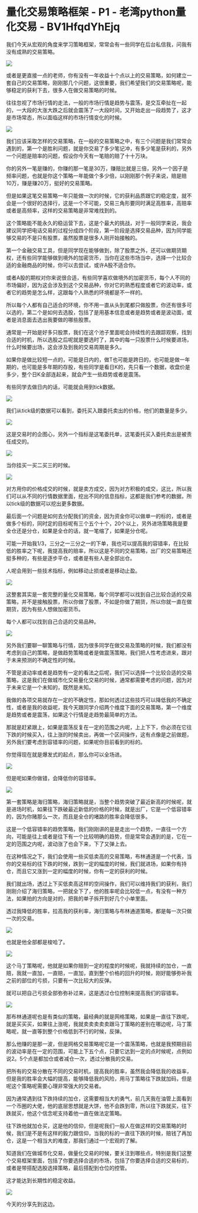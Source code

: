 # 量化交易策略框架 - P1 - 老湾python量化交易 - BV1HfqdYhEjq

我们今天从宏观的角度来学习策略框架，常常会有一些同学在后台私信我，问我有没有成熟的交易策略。

![](img/2773b4a6b97b627bcfdea21ee9e5605a_1.png)

或者是更直接一点的老师，你有没有一年收益十个点以上的交易策略，如何建立一套自己的交易策略，刚刚那几个问题，这很重要，我们希望我们的交易策略呢，能够稳定的获利下去，很多人在做交易策略的时候。

往往忽视了市场行情的走法，一般的市场行情是趋势与震荡，是交互牵扯在一起的，一大段的大涨大跌之后就会震荡了一大段时间，又开始走出一段趋势了，这才是市场常态，所以面临这样的市场行情变化的时候。



![](img/2773b4a6b97b627bcfdea21ee9e5605a_3.png)

我们应该采取怎样的交易策略，在一般的交易策略之中，有三个问题是我们常常会遇到的，第一个是胜利问题，就是你交易了多少笔记冲，有多少笔是获利的，另外一个问题是赔率的问题，假设你今天有一笔赔的赔了十十万块。

你的另外一笔是赚的，你赚的那一笔是30万，赚赔比就是三倍，另外一个因子是频率问题，也就是你这个策略一年能做个多少倍，以刚刚那个例子来说，赔是赔10万，赚是赚20万，挺好的交易策略。

但是如果这笔交易策略一年只能做一次的时候，它的获利品质跟它的稳定度，就不会是一个很好的选择行，这是一个不可能，交易三角形要同时满足高胜率，高赔率或者是高频率，这样的交易策略是非常难找到的。

这个策略能不能永久的稳运营下去，这是个最大的挑战，对于一般同学来说，我会建议同学把电话交易的过程分成四个阶段，第一阶段是选择交易品种，因为同学能够交易的不是只有股票，虽然股票是很多人刚开始接触的。

第一个金融交易工具，但是同学现在能够做到，除了股票之外，还可以做期货期权，还有些同学能够做到境外的加密货币，当你在这些市场当中，选择一个比较合适的金融商品的时候，你可以去尝试，或许A股不适合你。

或者A股的期权对你来说很合适，有些同学喜欢做境外的加密货币，每个人不同的市场偏好，因为这会涉及到这个交易品种，你对它的熟悉程度或者它的波动率，或者它的趋势是怎么样，这跟每个人熟悉的环境都是不一样的。

所以每个人都有自己适合的环境，你不用一直从头到尾都只做股票，你还有很多可以选的，第二个是如何去选股，包括了是用基本信息或者是趋势或者是波动面，或者是消息面去选出我要做的哪些股票。

通常是一开始是好多只股票，我们在这个池子里面呢会持续性的去跟踪观察，找到合适的时机，所以选股之后呢就是要选时了，其中的每一只股票什么时候要进场，什么时候要出场，这会涉及到我的交易周期是多久。

如果你是做比较短一点的，可能是日内的，做T也可能是跨日的，也可能是做一年期的，也可能是多年期的存股，有些同学是看日K的，先只看一个数据，收盘价是多少，整个日K全部连起来，就会产生一些趋势或者是震荡。

有些同学去做日内的话，可能就会用到tick数据。

![](img/2773b4a6b97b627bcfdea21ee9e5605a_5.png)

我们从tick级的数据可以看到，委托买入跟委托卖出的价格，他们的数量是多少。

![](img/2773b4a6b97b627bcfdea21ee9e5605a_7.png)

这是交易时的企图心，另外一个指标是这笔委托单，这笔委托买入委托卖出是被责任成交的。

![](img/2773b4a6b97b627bcfdea21ee9e5605a_9.png)

当你挂买一买二买三的时候。

![](img/2773b4a6b97b627bcfdea21ee9e5605a_11.png)

对方用你的价格成交的时候，就是卖方成交，因为对方积极的成交，这比，所以我们可以从不同的行情数据里面，挖出不同的信息指标，这都是我们参考的数据，所以tick级的数据可以挖出更多数据。

最后面一个问题是如何去分配我们的资金，因为资金你可以做单一的标的，或者是做多个标的，同时定的目标呢有三个五个十个，20个以上，另外进场策略我是要全仓还是分仓，如果是全仓的话，就一笔缩了，如果是分仓呢。

可能一开始我1/3，三分之一三分之一的下单，我也可以提高我的容错率，在比较低的胜率之下呢，我提高我的赔率，所以这是不同的交易策略，出厂的交易策略还挺多种的，有些是逐步平仓，或者是有些人是全部出仓。

人呢会用到一些技术指标，例如移动止损或者是移动止盈。

![](img/2773b4a6b97b627bcfdea21ee9e5605a_13.png)

这整套其实是一套完整的量化交易策略，每个同学都可以找到自己比较合适的交易策略，并不是接触股票，所以你做了股票，不如是你做了期货，所以你就一直在做期货，因为有些人想做加密货币。

每个人都可以找到自己合适的交易品种。

![](img/2773b4a6b97b627bcfdea21ee9e5605a_15.png)

另外我们要聊一聊策略与行情，因为很多同学在做交易及策略的时候，我们都没有考虑到自己的策略，是做趋势策略或者是做震荡策略，我们把人性考虑进来，跟对于未来预测的不确定性的时候。

不管是波动率或者是趋势有一定的看法之后呢，我们可以选择一个比较合适的交易策略，这是我们在做城市化交易量化交易的时候，通常都需要考虑的问题，因为对于未来它是一个未知的，既然是未知。

我做的各项交易就存在一定的不确定性，那如何透过这些技巧可以降低我的不确定性，或者是我的收益呢，我今天跟同学介绍两个维度下面的交易策略，第一个维度是趋势或者是震荡，如果这个行情是走趋势最简单的方法。

那就是赶紧跟上，如果是震荡反复在一定的范围之内呢，上上下下，你必须在它往下跌的时候买入，往上涨的时候卖出，再做一个区间操作，这有点像是之前做题，另外我们要考虑到容错率的问题，如果呢你目前看到的标的。

你觉得现在就是爆发式的起点，那么你可以全场进。

![](img/2773b4a6b97b627bcfdea21ee9e5605a_17.png)

但是呢如果你做错，会降低你的容错率。

![](img/2773b4a6b97b627bcfdea21ee9e5605a_19.png)

第一套策略是海归策略，海归策略就是，当整个趋势突破了最近新高的时候呢，就是进场时机，如果往下跌破最近新低的价格的时候，就是出厂，它是一个低容错率的，因为你赌那么一次，而且是全仓的堵路的胜率会降低很多。

这是一个低容错率的趋势策略，我们刚刚讲的是是走出一个趋势，一直往一个方向，可能是往上或者是往下有一个比较明确的趋势，但是常常会遇到的是，它在一定的范围之内呢，波动涨了也会下来，下了又弹上去。

在这种情况之下，我们会使用一些买低卖高的交易策略，布林通道是一个代表，当你的交易标的往下跌的时候，跌到一定的幅度的时候，我们就进场，如果你有持仓，而且它又涨到一定的幅度的时候，你有一定的获利的时候。

我们就出场，透过上下买低卖高这样的空间操作，我们可以维持我们的获利，我们刚刚介绍了海归策略，一把就全下了，他的胜率呢会比较低一点，有没有一种方法，如果拍的方向是对的，把我的单子拆开到好几个小单里面。

透过我降低的胜率，拉高我的获利率，海归策略与布林通道策略，都是每一次只做一次的交易。

![](img/2773b4a6b97b627bcfdea21ee9e5605a_21.png)

也就是他全部都是梭哈了。

![](img/2773b4a6b97b627bcfdea21ee9e5605a_23.png)

这个马丁策略呢，他就是如果你赔到一定的程度的时候呢，我就持续的加仓，一直赔，我就一直加，一直赔，一直加，直到整个价格的回升的时候，刚好能够弥补我之前的部位的亏损，只要有一次比较大的反弹。

就可以把自己亏损全部弥弥补过来，这是透过仓位控制来提高我们的容错率。

![](img/2773b4a6b97b627bcfdea21ee9e5605a_25.png)

那布林通道呢也是有类似的策略，最经典的就是网格策略，如果是一直往下跌呢，就是买买买，如果往上涨呢，我就卖卖卖卖卖跟马丁策略的差别在哪边呢，马丁策略呢，就一直等到整个价格低到不行的时候，反弹。

那么他赚的是那一波，但是网格交易策略呢它是一个震荡策略，也就是我预期目前的波动率是在一定的范围，可能上下五个点，只要它达到一定的点时候呢，点例如说2。5个点是都加仓或者减仓一次，透过分散我的交易。

把所有的交易分散在不同的交易时机，提高我的胜率，虽然我会降低我的收益率，但是我的胜率会大幅的提高，能够降低我的风险，用马丁策略往下跌就加码，但是呢这个策略呢需要心理非常强大的交易者。

因为通常遇到往下跌持续的加仓，这需要相当大的勇气，前几天我在油管上面看到一个币圈的大佬，他的底层思想就是大饼，他不会跌到零，所以往下跌就买，往下跌就买，他这个信念呢支持着他一直在做法定策略。

往下跌他就加仓买，这是他的信仰，但是呢我们一般人在做这样的交易策略的时候，我们是不是有这样的毅力跟信仰，当我的标的一直往下跌的时候，赔钱了再加仓，这是一个相当大的难度，那我们通过一个宏观的了解。

知道我们在做城市化交易，做量化交易的时候，要关注到哪些点，特别是我们这整个交易框架里面，包括了你要选择合适的市场，包括了你要选择合适的交易标的，或者是带搭配选股选择策略，最后搭配到仓位的控管。

这才能达到长期性的稳定收益。

![](img/2773b4a6b97b627bcfdea21ee9e5605a_27.png)

今天的分享先到这边。